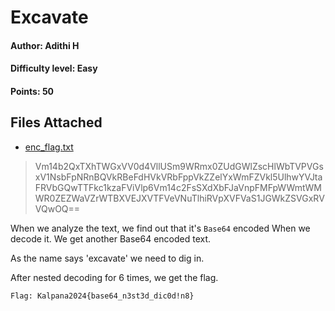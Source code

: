 # Excavate
#### Author: Adithi H
#### Difficulty level: Easy
#### Points: 50

## Files Attached 
* [enc_flag.txt](/Excavate/enc_flag.txt)


>Vm14b2QxTXhTWGxVV0d4VllUSm9WRmx0ZUdGWlZscHlWbTVPVGsxV1NsbFpNRnBQVkRBeFdHVkVRbFppVkZZelYxWmFZVkl5UlhwYVJtaFRVbGQwTTFkc1kzaFViVlp6Vm14c2FsSXdXbFJaVnpFMFpWWmtWMWR0ZEZWaVZrWTBXVEJXVTFVeVNuTlhiRVpXVFVaS1JGWkZSVGxRVVQwOQ==

When we analyze the text, we find out that it's `Base64` encoded
When we decode it.
We get another Base64 encoded text.

As the name says 'excavate' we need to dig in.

After nested decoding for 6 times, we get the flag.

`Flag: Kalpana2024{base64_n3st3d_dic0d!n8}`
